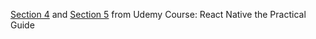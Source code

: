 [Section 4](https://www.udemy.com/course/react-native-the-practical-guide/learn/lecture/31197456#overview) and [Section 5](https://www.udemy.com/course/react-native-the-practical-guide/learn/lecture/31197574#overview) from Udemy Course: React Native the Practical Guide